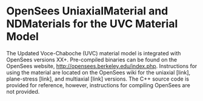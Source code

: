 # OpenSees UniaxialMaterial and NDMaterials for the UVC Material Model

The Updated Voce-Chaboche (UVC) material model is integrated with OpenSees versions XX+.
Pre-compiled binaries can be found on the OpenSees website, http://opensees.berkeley.edu/index.php.
Instructions for using the material are located on the OpenSees wiki for the uniaxial [link], plane-stress [link], and multiaxial [link] versions.
The C++ source code is provided for reference, however, instructions for compiling OpenSees are not provided.
